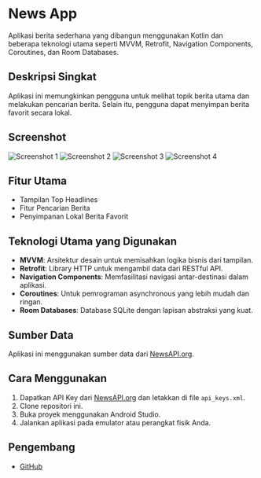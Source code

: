 # News App

Aplikasi berita sederhana yang dibangun menggunakan Kotlin dan beberapa teknologi utama seperti MVVM, Retrofit, Navigation Components, Coroutines, dan Room Databases.

## Deskripsi Singkat

Aplikasi ini memungkinkan pengguna untuk melihat topik berita utama dan melakukan pencarian berita. Selain itu, pengguna dapat menyimpan berita favorit secara lokal.

## Screenshot

![Screenshot 1](https://i.imgur.com/6zDp7ky.png)
![Screenshot 2](https://i.imgur.com/bvM4o6z.png)
![Screenshot 3](https://imgur.com/bvM4o6z)
![Screenshot 4](https://imgur.com/wPkDaSj)

## Fitur Utama

- Tampilan Top Headlines
- Fitur Pencarian Berita
- Penyimpanan Lokal Berita Favorit

## Teknologi Utama yang Digunakan

- **MVVM**: Arsitektur desain untuk memisahkan logika bisnis dari tampilan.
- **Retrofit**: Library HTTP untuk mengambil data dari RESTful API.
- **Navigation Components**: Memfasilitasi navigasi antar-destinasi dalam aplikasi.
- **Coroutines**: Untuk pemrograman asynchronous yang lebih mudah dan ringan.
- **Room Databases**: Database SQLite dengan lapisan abstraksi yang kuat.

## Sumber Data

Aplikasi ini menggunakan sumber data dari [NewsAPI.org](https://newsapi.org/).

## Cara Menggunakan

1. Dapatkan API Key dari [NewsAPI.org](https://newsapi.org/) dan letakkan di file `api_keys.xml`.
2. Clone repositori ini.
3. Buka proyek menggunakan Android Studio.
4. Jalankan aplikasi pada emulator atau perangkat fisik Anda.

## Pengembang

- [GitHub](https://github.com/herisarwanto)

